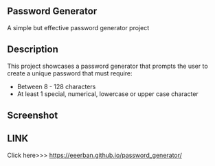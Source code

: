 ## Password Generator ##
A simple but effective password generator project 

## Description ##
This project showcases a password generator that prompts the user to create a unique password that must require:

* Between 8 - 128 characters
* At least 1 special, numerical, lowercase or upper case character

## Screenshot ##

## LINK ##
Click here>>> https://eeerban.github.io/password_generator/
